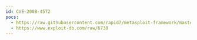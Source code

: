 ```yaml
---
id: CVE-2008-4572
pocs:
  - https://raw.githubusercontent.com/rapid7/metasploit-framework/master/modules/auxiliary/dos/windows/ftp/guildftp_cwdlist.rb
  - https://www.exploit-db.com/raw/6738
---
```

